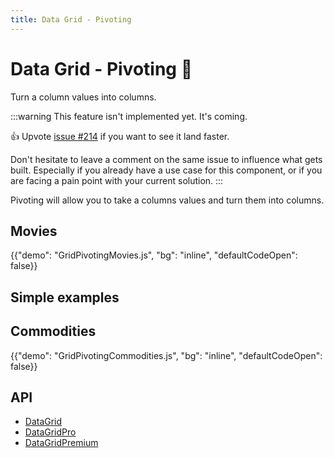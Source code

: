 ```yaml
---
title: Data Grid - Pivoting
---
```


# Data Grid - Pivoting [<span class="plan-premium"></span>](/x/introduction/licensing/#premium-plan 'Premium plan')🚧

<p class="description">Turn a column values into columns.</p>

:::warning
This feature isn't implemented yet. It's coming.

👍 Upvote [issue #214](https://github.com/mui/mui-x/issues/214) if you want to see it land faster.

Don't hesitate to leave a comment on the same issue to influence what gets built. Especially if you already have a use case for this component, or if you are facing a pain point with your current solution.
:::

Pivoting will allow you to take a columns values and turn them into columns.

## Movies

{{"demo": "GridPivotingMovies.js", "bg": "inline", "defaultCodeOpen": false}}

## Simple examples

<!-- {{"demo": "GridPivotingBasic.js", "bg": "inline", "defaultCodeOpen": false}} -->

<!-- {{"demo": "GridPivotingMultipleValues.js", "bg": "inline", "defaultCodeOpen": false}} -->

## Commodities

{{"demo": "GridPivotingCommodities.js", "bg": "inline", "defaultCodeOpen": false}}

## API

- [DataGrid](/x/api/data-grid/data-grid/)
- [DataGridPro](/x/api/data-grid/data-grid-pro/)
- [DataGridPremium](/x/api/data-grid/data-grid-premium/)
